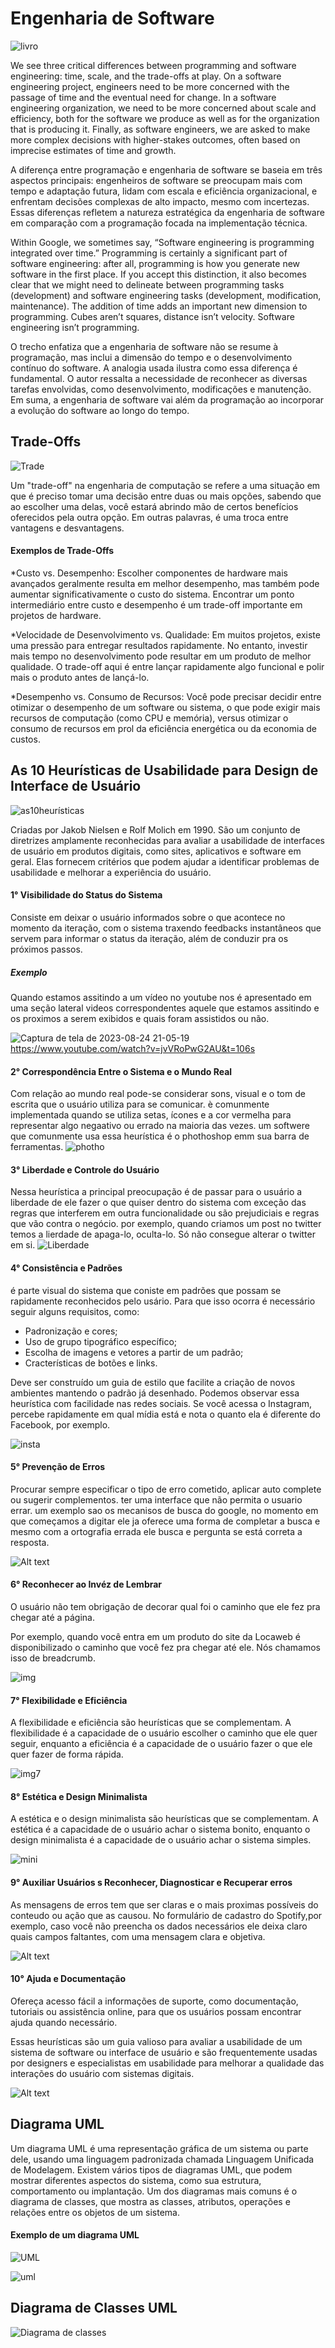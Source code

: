 # Engenharia de Software

![livro](https://user-images.githubusercontent.com/126684518/263099934-429a9f0b-ff99-41f7-9af2-7dba9a9fd3ff.jpeg)

We see three critical differences between programming and software engineering: time, scale, and the trade-offs at play. On a software engineering project, engineers need to be more concerned with the passage of time and the eventual need for change. In a software engineering organization, we need to be more concerned about scale and efficiency, both for the software we produce as well as for the organization that is producing it. Finally, as software engineers, we are asked to make more complex decisions with higher-stakes outcomes, often based on imprecise estimates of time and growth.



A diferença entre programação e engenharia de software se baseia em três aspectos principais: engenheiros de software se preocupam mais com tempo e adaptação futura, lidam com escala e eficiência organizacional, e enfrentam decisões complexas de alto impacto, mesmo com incertezas. Essas diferenças refletem a natureza estratégica da engenharia de software em comparação com a programação focada na implementação técnica.

Within Google, we sometimes say, “Software engineering is programming integrated over time.” Programming is certainly a significant part of software engineering: after all, programming is how you generate new software in the first place. If you accept this distinction, it also becomes clear that we might need to delineate between programming tasks (development) and software engineering tasks (development, modification, maintenance). The addition of time adds an important new dimension to programming. Cubes aren’t squares, distance isn’t velocity. Software engineering isn’t programming.


O trecho enfatiza que a engenharia de software não se resume à programação, mas inclui a dimensão do tempo e o desenvolvimento contínuo do software. A analogia usada ilustra como essa diferença é fundamental. O autor ressalta a necessidade de reconhecer as diversas tarefas envolvidas, como desenvolvimento, modificações e manutenção. Em suma, a engenharia de software vai além da programação ao incorporar a evolução do software ao longo do tempo.

## Trade-Offs

![Trade](https://github.com/PauloCruz34/bertoti/assets/126684518/79075aa8-ab25-4373-b6dd-8057005206df)

Um "trade-off" na engenharia de computação se refere a uma situação em que é preciso tomar uma decisão entre duas ou mais opções, sabendo que ao escolher uma delas, você estará abrindo mão de certos benefícios oferecidos pela outra opção. Em outras palavras, é uma troca entre vantagens e desvantagens.

#### Exemplos de Trade-Offs


*Custo vs. Desempenho: Escolher componentes de hardware mais avançados geralmente resulta em melhor desempenho, mas também pode aumentar significativamente o custo do sistema. Encontrar um ponto intermediário entre custo e desempenho é um trade-off importante em projetos de hardware.

*Velocidade de Desenvolvimento vs. Qualidade: Em muitos projetos, existe uma pressão para entregar resultados rapidamente. No entanto, investir mais tempo no desenvolvimento pode resultar em um produto de melhor qualidade. O trade-off aqui é entre lançar rapidamente algo funcional e polir mais o produto antes de lançá-lo.

*Desempenho vs. Consumo de Recursos: Você pode precisar decidir entre otimizar o desempenho de um software ou sistema, o que pode exigir mais recursos de computação (como CPU e memória), versus otimizar o consumo de recursos em prol da eficiência energética ou da economia de custos.

## As 10 Heurísticas de Usabilidade para Design de Interface de Usuário

![as10heurísticas](https://user-images.githubusercontent.com/126684518/263132546-d2e2fecb-1ffd-4688-b04c-8315b686b50f.png)

Criadas por Jakob Nielsen e Rolf Molich em 1990. São um conjunto de diretrizes amplamente reconhecidas para avaliar a usabilidade de interfaces de usuário em produtos digitais, como sites, aplicativos e software em geral. Elas fornecem critérios que podem ajudar a identificar problemas de usabilidade e melhorar a experiência do usuário.

#### 1° Visibilidade do Status do Sistema
Consiste em deixar o usuário informados sobre o que acontece no momento da iteração, com o sistema traxendo feedbacks instantâneos que servem para informar o status da iteração, além de conduzir pra os próximos passos.
##### Exemplo
Quando estamos assitindo a um vídeo no youtube nos é apresentado em uma seção lateral videos correspondentes aquele que estamos assitindo e os proximos a serem exibidos e  quais foram assistidos ou não.

![Captura de tela de 2023-08-24 21-05-19](https://user-images.githubusercontent.com/126684518/263132368-a6ce7e35-3c7c-46b6-80b5-9a5be34fcb78.png)
https://www.youtube.com/watch?v=jvVRoPwG2AU&t=106s
#### 2° Correspondência Entre o Sistema e o Mundo Real
Com relação ao mundo real pode-se considerar sons, visual e o tom de escrita que o usuário utiliza para se comunicar. è comunmente implementada quando se utiliza setas, ícones e a cor vermelha para representar algo negaativo ou errado na maioria das vezes.
um softwere que comunmente usa essa heurística é o phothoshop emm sua barra de ferramentas.
![photho](https://www.alura.com.br/artigos/assets/10-heuristicas/photoshop-barra-ferramentas.png)

#### 3° Liberdade e Controle do Usuário
Nessa heurística a principal preocupação é de passar para o usuário a liberdade de ele fazer o que quiser dentro do sistema com exceção das regras que interferem em outra funcionalidade ou são prejudiciais e regras que vão contra o negócio.
por exemplo, quando criamos um post no twitter temos a lierdade de apaga-lo, oculta-lo. Só não consegue alterar o twitter em si.
![Liberdade](https://www.alura.com.br/artigos/assets/10-heuristicas/tweet-retweet.png)

#### 4° Consistência e Padrões
é  parte visual do sistema que coniste em padrões que possam se rapidamente reconhecidos pelo usário. Para que isso ocorra é necessário seguir alguns requisitos, como:
* Padronização e cores;
* Uso de grupo tipográfico específico;
* Escolha de imagens e vetores a partir de um padrão;
* Cracterísticas de botões e links.
  
Deve ser construído um guia de estilo que facilite a criação de novos ambientes mantendo o padrão já desenhado. Podemos observar essa heurística com facilidade nas redes sociais. Se você acessa o Instagram, percebe rapidamente em qual mídia está e nota o quanto ela é diferente do Facebook, por exemplo.

![insta](https://encrypted-tbn0.gstatic.com/images?q=tbn:ANd9GcTNgbd9pQzSyTAtCjwYLu_pZpVBu4QvINNhKw&usqp=CAU)
#### 5° Prevenção de Erros
Procurar sempre especificar o tipo de erro cometido, aplicar auto complete ou sugerir complementos.
ter uma interface que não permita o usuario errar.
um exemplo sao os mecanisos de busca do google, no momento em que começamos a digitar ele ja oferece uma forma de completar a busca e mesmo com a ortografia errada ele busca e pergunta se está correta a resposta.

![Alt text](https://www.alura.com.br/artigos/assets/10-heuristicas/google-busca.png)

#### 6° Reconhecer ao Invéz de Lembrar
O usuário não tem obrigação de decorar qual foi o caminho que ele fez pra chegar até a página.

Por exemplo, quando você entra em um produto do site da Locaweb é disponibilizado o caminho que você fez pra chegar até ele. Nós chamamos isso de breadcrumb.

![img](https://www.alura.com.br/artigos/assets/10-heuristicas/email-marketing-layout-breadcrumb.png)
#### 7° Flexibilidade e Eficiência

A flexibilidade e eficiência são heurísticas que se complementam. A flexibilidade é a capacidade de o usuário escolher o caminho que ele quer seguir, enquanto a eficiência é a capacidade de o usuário fazer o que ele quer fazer de forma rápida.

![img7](https://www.alura.com.br/artigos/assets/10-heuristicas/exemplo-trello.gif)
#### 8° Estética e Design Minimalista

A estética e o design minimalista são heurísticas que se complementam. A estética é a capacidade de o usuário achar o sistema bonito, enquanto o design minimalista é a capacidade de o usuário achar o sistema simples.

![mini](https://www.alura.com.br/artigos/assets/10-heuristicas/exemplo-nubank-aplicativo.png)

#### 9° Auxiliar Usuários s Reconhecer, Diagnosticar e Recuperar erros
As mensagens de erros tem que ser claras e o mais proximas possíveis do conteudo ou ação que as causou.
No formulário de cadastro do Spotify,por exemplo, caso você não preencha os dados necessários ele deixa  claro quais campos faltantes, com uma mensagem clara e objetiva.

![Alt text](image-1.png)

#### 10° Ajuda e Documentação
Ofereça acesso fácil a informações de suporte, como documentação, tutoriais ou assistência online, para que os usuários possam encontrar ajuda quando necessário.

Essas heurísticas são um guia valioso para avaliar a usabilidade de um sistema de software ou interface de usuário e são frequentemente usadas por designers e especialistas em usabilidade para melhorar a qualidade das interações do usuário com sistemas digitais.

![Alt text](image-2.png)


## Diagrama UML

Um diagrama UML é uma representação gráfica de um sistema ou parte dele, usando uma linguagem padronizada chamada Linguagem Unificada de Modelagem. Existem vários tipos de diagramas UML, que podem mostrar diferentes aspectos do sistema, como sua estrutura, comportamento ou implantação. Um dos diagramas mais comuns é o diagrama de classes, que mostra as classes, atributos, operações e relações entre os objetos de um sistema. 

#### Exemplo de um diagrama UML

 ![UML](https://user-images.githubusercontent.com/126684518/263119320-54a03cd9-f377-4a85-aaf4-c074f391d5ca.png)

![uml](https://github.com/PauloCruz34/bertoti/assets/126684518/cdc57a01-dcff-4706-af6d-70bde2acd82a)

## Diagrama de Classes UML
![Diagrama de classes](https://github.com/PauloCruz34/bertoti/assets/126684518/2067839d-8fa7-4eb8-8a4c-3a57a40dab7a)
